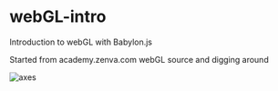 # webGL-intro
Introduction to webGL with Babylon.js

Started from academy.zenva.com webGL source and digging around

![axes](https://github.com/glls/webGL-intro/blob/master/assets/images/babylonjs%20coordinates.png?raw=true)
